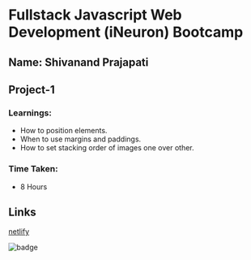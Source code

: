 # Fullstack Javascript Web Development (iNeuron) Bootcamp
## Name: Shivanand Prajapati
## Project-1
### Learnings:
- How to position elements.
- When to use margins and paddings.
- How to set stacking order of images one over other.
### Time Taken:
- 8 Hours
## Links
[netlify](https://shivanand-project-1.netlify.app/)

![badge](https://img.shields.io/badge/Project--1-Deployed-green)